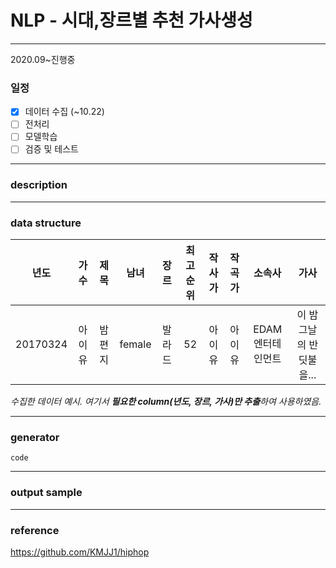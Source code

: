 # NLP - 시대,장르별 추천 가사생성
-------
2020.09~진행중

### 일정

 - [x] 데이터 수집 (~10.22)
 - [ ] 전처리
 - [ ] 모델학습
 - [ ] 검증 및 테스트

-------
### description

--------


### data structure
|년도|가수|제목|남녀|장르|최고순위|작사가|작곡가|소속사|가사|
|:---:|:---:|:---:|:---:|:---:|:---:|:---:|:---:|:---:|:---:|
|20170324|아이유|밤편지|female|발라드|52|아이유|아이유|EDAM엔터테인먼트|이 밤 그날의 반딧불을...|

*수집한 데이터 예시. 여기서 **필요한 column(년도, 장르, 가사)만 추출**하여 사용하였음.*

----------

### generator

`code`

----------

### output sample

-----------

### reference
https://github.com/KMJJ1/hiphop
